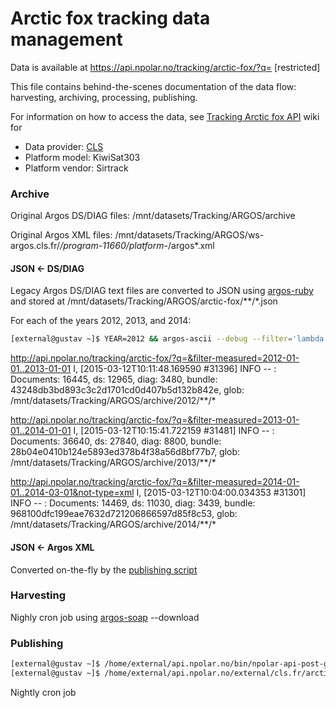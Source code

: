 # Arctic fox tracking data management

Data is available at https://api.npolar.no/tracking/arctic-fox/?q= [restricted]

This file contains behind-the-scenes documentation of the data flow: harvesting, archiving, processing, publishing.

For information on how to access the data, see [Tracking Arctic fox API](https://github.com/npolar/api.npolar.no/wiki/Tracking-Arctic-fox-API) wiki for 

* Data provider: [CLS](http://cls.fr)
* Platform model: KiwiSat303
* Platform vendor: Sirtrack

### Archive
Original Argos DS/DIAG files: /mnt/datasets/Tracking/ARGOS/archive

Original Argos XML files: /mnt/datasets/Tracking/ARGOS/ws-argos.cls.fr/*/program-11660/platform-*/argos*.xml

#### JSON <- DS/DIAG
Legacy Argos DS/DIAG text files are converted to JSON using [argos-ruby](https://github.com/npolar/argos-ruby) and stored at /mnt/datasets/Tracking/ARGOS/arctic-fox/**/*.json

For each of the years 2012, 2013, and 2014:
```sh
[external@gustav ~]$ YEAR=2012 && argos-ascii --debug --filter='lambda {|d| ["113907","113908","113908","113909","113909","113910","113911","113912","113913","113913","113914","113915","131424","131425","131426","131427","131428"].include? d[:platform].to_s }' /mnt/datasets/Tracking/ARGOS/archive/$YEAR --dest=/mnt/datasets/Tracking/ARGOS/arctic-fox/$YEAR
```

http://api.npolar.no/tracking/arctic-fox/?q=&filter-measured=2012-01-01..2013-01-01
I, [2015-03-12T10:11:48.169590 #31396]  INFO -- : Documents: 16445, ds: 12965, diag: 3480, bundle: 43248db3bd893c3c2d1701cd0d407b5d132b842e, glob: /mnt/datasets/Tracking/ARGOS/archive/2012/**/*

http://api.npolar.no/tracking/arctic-fox/?q=&filter-measured=2013-01-01..2014-01-01
I, [2015-03-12T10:15:41.722159 #31481]  INFO -- : Documents: 36640, ds: 27840, diag: 8800, bundle: 28b04e0410b124e5893ed378b4f38a56d8bf77b7, glob: /mnt/datasets/Tracking/ARGOS/archive/2013/**/*

http://api.npolar.no/tracking/arctic-fox/?q=&filter-measured=2014-01-01..2014-03-01&not-type=xml
I, [2015-03-12T10:04:00.034353 #31301]  INFO -- : Documents: 14469, ds: 11030, diag: 3439, bundle: 968100dfc199eae7632d721206866597d85f8c53, glob: /mnt/datasets/Tracking/ARGOS/archive/2014/**/*

#### JSON <- Argos XML
Converted on-the-fly by the [publishing script](https://github.com/npolar/api.npolar.no/blob/master/external/cls.fr/arctic-fox/bin/---)

### Harvesting
Nighly cron job using [argos-soap](https://github.com/npolar/argos-ruby) --download

### Publishing


```sh
[external@gustav ~]$ /home/external/api.npolar.no/bin/npolar-api-post-glob https://api.npolar.no/tracking/arctic-fox /mnt/datasets/Tracking/ARGOS/arctic-fox/**/*.json
[external@gustav ~]$ /home/external/api.npolar.no/external/cls.fr/arctic-fox/bin/npolar-argos-publish-arctic-fox-xml https://api.npolar.no/tracking/arctic-fox "/mnt/datasets/Tracking/ARGOS/ws-argos.cls.fr/*/program-11660/platform-*/argos*.xml"
```

Nightly cron job